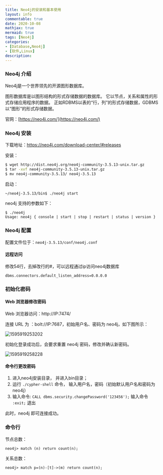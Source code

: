 ```yaml
---
title: Neo4j的安装和基本使用
layout: info
commentable: true
date: 2020-10-08
mathjax: true
mermaid: true
tags: [Neo4j]
categories: 
- [Database,Neo4j]
- [软件,Linux]
description: 
---
```


### Neo4j 介绍

Neo4j是一个世界领先的开源图形数据库。 

图形数据库是以图形结构的形式存储数据的数据库。 它以节点，关系和属性的形式存储应用程序的数据。 正如RDBMS以表的“行，列”的形式存储数据，GDBMS以“图形”的形式存储数据。

官网：[https://neo4j.com/](https://neo4j.com/)

<!--more-->

### Neo4j 安装

下载地址：https://neo4j.com/download-center/#releases

安装：

```bash
$ wget http://dist.neo4j.org/neo4j-community-3.5.13-unix.tar.gz
$ tar -xvf neo4j-community-3.5.13-unix.tar.gz
$ mv neo4j-community-3.5.13/ neo4j-3.5.13
```

启动：

```bash
~/neo4j-3.5.13/bin$ ./neo4j start
```

neo4j 支持的参数如下：

```
$ ./neo4j
Usage: neo4j { console | start | stop | restart | status | version }
```

### Neo4j 配置

配置文件位于：`neo4j-3.5.13/conf/neo4j.conf`

#### 远程访问

修改54行，去掉改行的#，可以远程通过ip访问neo4j数据库

```
dbms.connectors.default_listen_address=0.0.0.0
```

### 初始化密码

#### Web 浏览器修改密码

Web 浏览器访问：http://IP:7474/

连接 URL 为 ：bolt://IP:7687，初始用户名、密码为 neo4j，如下图所示：

![1595919253202](/images/2020/10/1595919253202.png)

初始化登录成功后，会要求重置 neo4j 密码，修改并确认新密码。

![1595919258228](/images/2020/10/1595919258228.png)

#### 命令行更改密码

1. 进入neo4j安装目录， 并进入bin目录；
2. 运行 `./cypher-shell` 命令， 输入用户名，密码（初始默认用户名和密码为neo4j）
3. 输入命令: `CALL dbms.security.changePassword('123456');` 输入命令  `:exit;` 退出

此时，neo4j 即可连接成功。

### 命令行

节点总数：

```cypher
neo4j> match (n) return count(n);
```

关系总数：

```cypher
neo4j> match p=(n)-[t]->(m) return count(n);
```

